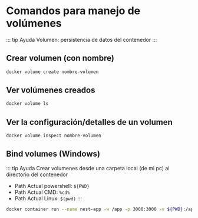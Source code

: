 # Comandos para manejo de volúmenes

::: tip Ayuda
Volumen: persistencia de datos del contenedor
:::

## Crear volumen (con nombre)

```bash
docker volume create nombre-volumen
```

## Ver volúmenes creados

```bash
docker volume ls
```

## Ver la configuración/detalles de un volumen

```bash
docker volume inspect nombre-volumen
```

## Bind volumes (Windows)

::: tip Ayuda
Crear volumenes desde una carpeta local (de mi pc) al directorio del contenedor

* Path Actual powershell: ```${PWD}```
* Path Actual CMD: ```%cd%```
* Path Actual Linux: ```$(pwd)```
:::

```bash
docker container run --name nest-app -w /app -p 3000:3000 -v ${PWD}:/app node:16-alpine3.16 sh -c "yarn install && yarn start:dev"
```